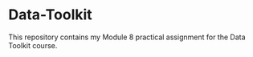 # Data-Toolkit
This repository contains my Module 8 practical assignment for the Data Toolkit course.
